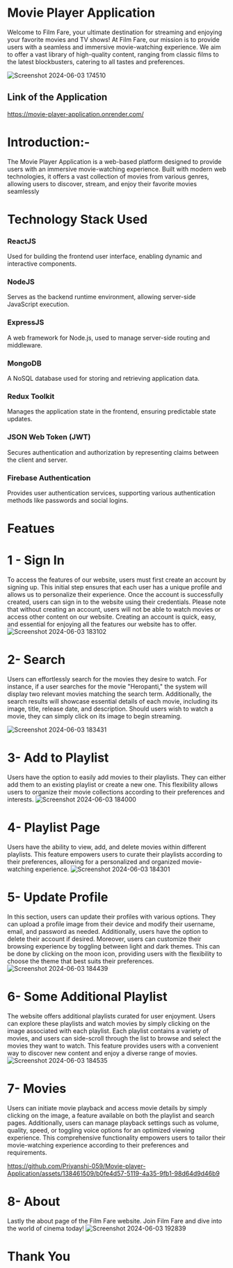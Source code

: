 # Movie Player Application
Welcome to Film Fare, your ultimate destination for streaming and enjoying your favorite movies and TV shows!
At Film Fare, our mission is to provide users with a seamless and immersive movie-watching experience. We aim to offer a vast library of high-quality content, 
ranging from classic films to the latest blockbusters, catering to all tastes and preferences.

![Screenshot 2024-06-03 174510](https://github.com/Priyanshi-059/Movie-player-Application/assets/138461509/8b50e690-d962-48c4-9646-31d5ba1c29e3)


## Link of the Application 

https://movie-player-application.onrender.com/

# Introduction:-
The Movie Player Application is a web-based platform designed to provide users with an immersive movie-watching experience. Built with modern web technologies, 
it offers a vast collection of movies from various genres, allowing users to discover, stream, and enjoy their favorite movies seamlessly


# Technology Stack Used    
### ReactJS
Used for building the frontend user interface, enabling dynamic and interactive components.
### NodeJS
Serves as the backend runtime environment, allowing server-side JavaScript execution.
### ExpressJS
A web framework for Node.js, used to manage server-side routing and middleware.
### MongoDB
A NoSQL database used for storing and retrieving application data.
### Redux Toolkit
Manages the application state in the frontend, ensuring predictable state updates.
### JSON Web Token (JWT)
Secures authentication and authorization by representing claims between the client and server.
### Firebase Authentication
Provides user authentication services, supporting various authentication methods like passwords and social logins.


# Featues

# 1 - Sign In 
To access the features of our website, users must first create an account by signing up. This initial step ensures that each user has a unique profile and allows us to personalize their experience. Once the account is successfully created, users can sign in to the website using their credentials. Please note that without creating an account, users will not be able to watch movies or access other content on our website. Creating an account is quick, easy, and essential for enjoying all the features our website has to offer.
![Screenshot 2024-06-03 183102](https://github.com/Priyanshi-059/Movie-player-Application/assets/138461509/1c765bdc-ef17-4d6a-8b5e-6c4caff3038e)

# 2- Search
Users can effortlessly search for the movies they desire to watch. For instance, if a user searches for the movie "Heropanti," the system will display two relevant movies matching the search term. Additionally, the search results will showcase essential details of each movie, including its image, title, release date, and description. Should users wish to watch a movie, they can simply click on its image to begin streaming.

![Screenshot 2024-06-03 183431](https://github.com/Priyanshi-059/Movie-player-Application/assets/138461509/c34e34fc-6c3e-4a74-b35c-ff6636999d15)

# 3- Add to Playlist 
Users have the option to easily add movies to their playlists. They can either add them to an existing playlist or create a new one. This flexibility allows users to organize their movie collections according to their preferences and interests.
![Screenshot 2024-06-03 184000](https://github.com/Priyanshi-059/Movie-player-Application/assets/138461509/16a90d94-6107-4977-a1cb-7f400c75abfa)

# 4- Playlist Page
Users have the ability to view, add, and delete movies within different playlists. This feature empowers users to curate their playlists according to their preferences, allowing for a personalized and organized movie-watching experience.
![Screenshot 2024-06-03 184301](https://github.com/Priyanshi-059/Movie-player-Application/assets/138461509/3773a02a-7f43-442b-8e3d-1d7e6cb72d02)
 
 # 5- Update Profile
In this section, users can update their profiles with various options. They can upload a profile image from their device and modify their username, email, and password as needed. Additionally, users have the option to delete their account if desired.
Moreover, users can customize their browsing experience by toggling between light and dark themes. This can be done by clicking on the moon icon, providing users with the flexibility to choose the theme that best suits their preferences.
![Screenshot 2024-06-03 184439](https://github.com/Priyanshi-059/Movie-player-Application/assets/138461509/d823207a-113e-4774-82c7-a79e5f242c7b)

# 6- Some Additional Playlist 
The website offers additional playlists curated for user enjoyment. Users can explore these playlists and watch movies by simply clicking on the image associated with each playlist. Each playlist contains a variety of movies, and users can side-scroll through the list to browse and select the movies they want to watch. This feature provides users with a convenient way to discover new content and enjoy a diverse range of movies.
![Screenshot 2024-06-03 184535](https://github.com/Priyanshi-059/Movie-player-Application/assets/138461509/1e9595a6-f0cf-48f1-9973-6936ef084e24)

# 7- Movies 
Users can initiate movie playback and access movie details by simply clicking on the image, a feature available on both the playlist and search pages. Additionally, users can manage playback settings such as volume, quality, speed, or toggling voice options for an optimized viewing experience. This comprehensive functionality empowers users to tailor their movie-watching experience according to their preferences and requirements.






https://github.com/Priyanshi-059/Movie-player-Application/assets/138461509/b0fe4d57-5119-4a35-9fb1-98d64d9d46b9




# 8- About
Lastly the about page of the Film Fare website. Join Film Fare and dive into the world of cinema today!
![Screenshot 2024-06-03 192839](https://github.com/Priyanshi-059/Movie-player-Application/assets/138461509/d1c3f334-59dd-4a6c-8b9b-fdb9edcedbdb)


#              Thank You










